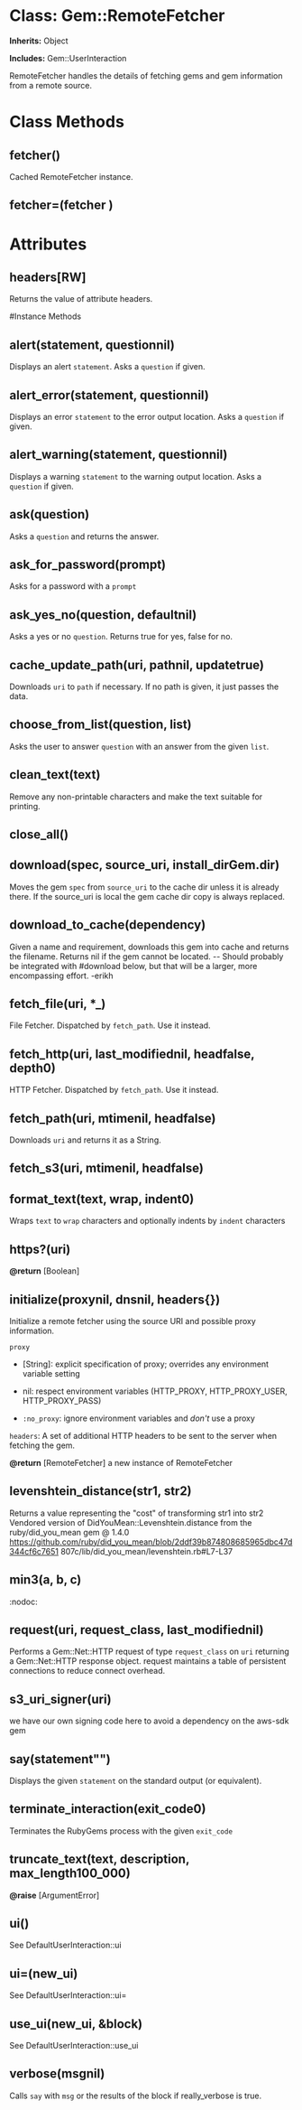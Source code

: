 # Class: Gem::RemoteFetcher
**Inherits:** Object
    
**Includes:** Gem::UserInteraction
  

RemoteFetcher handles the details of fetching gems and gem information from a
remote source.


# Class Methods
## fetcher() [](#method-c-fetcher)
Cached RemoteFetcher instance.
## fetcher=(fetcher ) [](#method-c-fetcher=)
# Attributes
## headers[RW] [](#attribute-i-headers)
Returns the value of attribute headers.


#Instance Methods
## alert(statement, questionnil) [](#method-i-alert)
Displays an alert `statement`.  Asks a `question` if given.

## alert_error(statement, questionnil) [](#method-i-alert_error)
Displays an error `statement` to the error output location.  Asks a `question`
if given.

## alert_warning(statement, questionnil) [](#method-i-alert_warning)
Displays a warning `statement` to the warning output location.  Asks a
`question` if given.

## ask(question) [](#method-i-ask)
Asks a `question` and returns the answer.

## ask_for_password(prompt) [](#method-i-ask_for_password)
Asks for a password with a `prompt`

## ask_yes_no(question, defaultnil) [](#method-i-ask_yes_no)
Asks a yes or no `question`.  Returns true for yes, false for no.

## cache_update_path(uri, pathnil, updatetrue) [](#method-i-cache_update_path)
Downloads `uri` to `path` if necessary. If no path is given, it just passes
the data.

## choose_from_list(question, list) [](#method-i-choose_from_list)
Asks the user to answer `question` with an answer from the given `list`.

## clean_text(text) [](#method-i-clean_text)
Remove any non-printable characters and make the text suitable for printing.

## close_all() [](#method-i-close_all)

## download(spec, source_uri, install_dirGem.dir) [](#method-i-download)
Moves the gem `spec` from `source_uri` to the cache dir unless it is already
there.  If the source_uri is local the gem cache dir copy is always replaced.

## download_to_cache(dependency) [](#method-i-download_to_cache)
Given a name and requirement, downloads this gem into cache and returns the
filename. Returns nil if the gem cannot be located. -- Should probably be
integrated with #download below, but that will be a larger, more encompassing
effort. -erikh

## fetch_file(uri, *_) [](#method-i-fetch_file)
File Fetcher. Dispatched by `fetch_path`. Use it instead.

## fetch_http(uri, last_modifiednil, headfalse, depth0) [](#method-i-fetch_http)
HTTP Fetcher. Dispatched by `fetch_path`. Use it instead.

## fetch_path(uri, mtimenil, headfalse) [](#method-i-fetch_path)
Downloads `uri` and returns it as a String.

## fetch_s3(uri, mtimenil, headfalse) [](#method-i-fetch_s3)

## format_text(text, wrap, indent0) [](#method-i-format_text)
Wraps `text` to `wrap` characters and optionally indents by `indent`
characters

## https?(uri) [](#method-i-https?)

**@return** [Boolean] 

## initialize(proxynil, dnsnil, headers{}) [](#method-i-initialize)
Initialize a remote fetcher using the source URI and possible proxy
information.

`proxy`
*   [String]: explicit specification of proxy; overrides any environment
        variable setting

*   nil: respect environment variables (HTTP_PROXY, HTTP_PROXY_USER,
        HTTP_PROXY_PASS)

*   `:no_proxy`: ignore environment variables and _don't_ use a proxy

`headers`: A set of additional HTTP headers to be sent to the server when
    fetching the gem.

**@return** [RemoteFetcher] a new instance of RemoteFetcher

## levenshtein_distance(str1, str2) [](#method-i-levenshtein_distance)
Returns a value representing the "cost" of transforming str1 into str2
Vendored version of DidYouMean::Levenshtein.distance from the
ruby/did_you_mean gem @ 1.4.0
https://github.com/ruby/did_you_mean/blob/2ddf39b874808685965dbc47d344cf6c7651
807c/lib/did_you_mean/levenshtein.rb#L7-L37

## min3(a, b, c) [](#method-i-min3)
:nodoc:

## request(uri, request_class, last_modifiednil) [](#method-i-request)
Performs a Gem::Net::HTTP request of type `request_class` on `uri` returning a
Gem::Net::HTTP response object.  request maintains a table of persistent
connections to reduce connect overhead.

## s3_uri_signer(uri) [](#method-i-s3_uri_signer)
we have our own signing code here to avoid a dependency on the aws-sdk gem

## say(statement"") [](#method-i-say)
Displays the given `statement` on the standard output (or equivalent).

## terminate_interaction(exit_code0) [](#method-i-terminate_interaction)
Terminates the RubyGems process with the given `exit_code`

## truncate_text(text, description, max_length100_000) [](#method-i-truncate_text)

**@raise** [ArgumentError] 

## ui() [](#method-i-ui)
See DefaultUserInteraction::ui

## ui=(new_ui) [](#method-i-ui=)
See DefaultUserInteraction::ui=

## use_ui(new_ui, &block) [](#method-i-use_ui)
See DefaultUserInteraction::use_ui

## verbose(msgnil) [](#method-i-verbose)
Calls `say` with `msg` or the results of the block if really_verbose is true.

